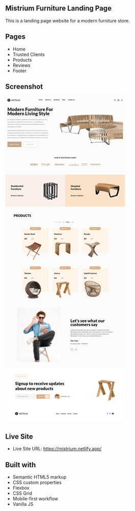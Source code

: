 ## Mistrium Furniture Landing Page
This is a landing page website for a modern furniture store. 

## Pages
- Home
- Trusted Clients
- Products
- Reviews
- Footer 

## Screenshot
![](./assets/screenshot.png)

## Live Site
- Live Site URL: https://mistrium.netlify.app/

## Built with

- Semantic HTML5 markup
- CSS custom properties
- Flexbox
- CSS Grid
- Mobile-first workflow
- Vanilla JS